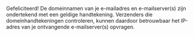 Gefeliciteerd! De domeinnamen van je e-mailadres en e-mailserver(s) zijn ondertekend met een geldige handtekening. Verzenders die domeinhandtekeningen controleren, kunnen daardoor betrouwbaar het IP-adres van je ontvangende e-mailserver(s) opvragen.
